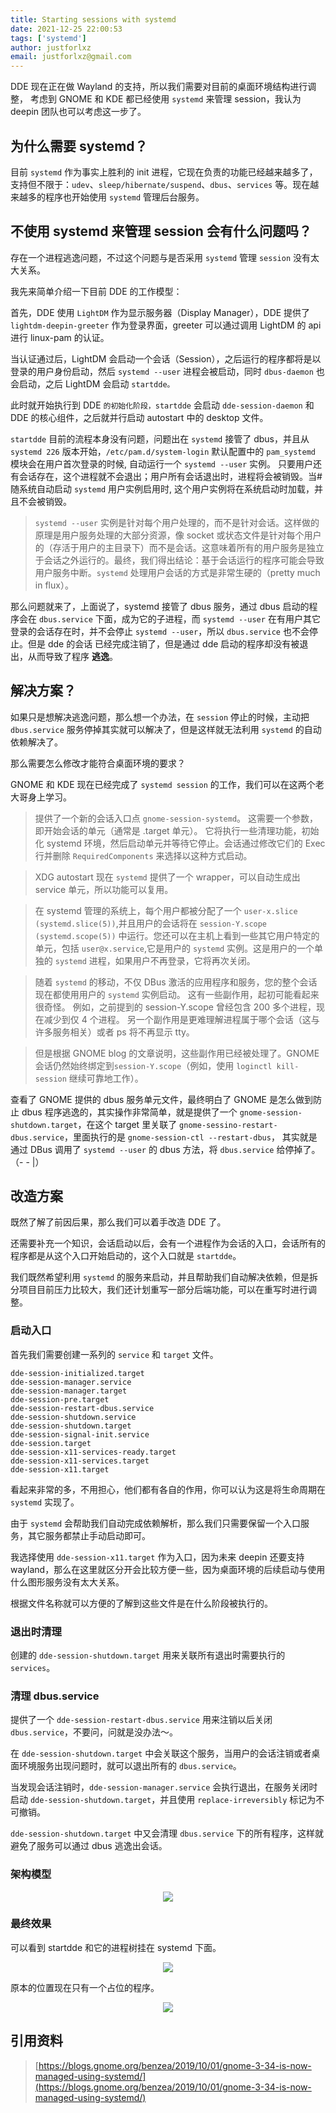 ```yaml
---
title: Starting sessions with systemd
date: 2021-12-25 22:00:53
tags: ['systemd']
author: justforlxz
email: justforlxz@gmail.com
---
```


DDE 现在正在做 Wayland 的支持，所以我们需要对目前的桌面环境结构进行调整，
考虑到 GNOME 和 KDE 都已经使用 `systemd` 来管理 session，我认为 deepin 团队也可以考虑这一步了。

## 为什么需要 systemd？

目前 `systemd` 作为事实上胜利的 init 进程，它现在负责的功能已经越来越多了，支持但不限于：`udev`、`sleep/hibernate/suspend`、`dbus`、`services` 等。现在越来越多的程序也开始使用 `systemd` 管理后台服务。

## 不使用 systemd 来管理 session 会有什么问题吗？

存在一个进程逃逸问题，不过这个问题与是否采用 `systemd` 管理 `session` 没有太大关系。

我先来简单介绍一下目前 DDE 的工作模型：

首先，DDE 使用 `LightDM` 作为显示服务器（Display Manager），DDE 提供了 `lightdm-deepin-greeter` 作为登录界面，greeter 可以通过调用 LightDM 的 api 进行 linux-pam 的认证。

当认证通过后，LightDM 会启动一个会话（Session），之后运行的程序都将是以登录的用户身份启动，然后 `systemd --user` 进程会被启动，同时 `dbus-daemon` 也会启动，之后 LightDM 会启动 `startdde。`

此时就开始执行到 DDE `的初始化阶段，startdde` 会启动 `dde-session-daemon` 和 DDE 的核心组件，之后就并行启动 autostart 中的 desktop 文件。

`startdde` 目前的流程本身没有问题，问题出在 `systemd` 接管了 dbus，并且从 `systemd 226` 版本开始，`/etc/pam.d/system-login` 默认配置中的 `pam_systemd` 模块会在用户首次登录的时候, 自动运行一个 `systemd --user` 实例。 只要用户还有会话存在，这个进程就不会退出；用户所有会话退出时，进程将会被销毁。当#随系统自动启动 `systemd` 用户实例启用时, 这个用户实例将在系统启动时加载，并且不会被销毁。

> `systemd --user` 实例是针对每个用户处理的，而不是针对会话。这样做的原理是用户服务处理的大部分资源，像 socket 或状态文件是针对每个用户的（存活于用户的主目录下）而不是会话。这意味着所有的用户服务是独立于会话之外运行的。最终，我们得出结论：基于会话运行的程序可能会导致用户服务中断。`systemd` 处理用户会话的方式是非常生硬的（pretty much in flux）。

那么问题就来了，上面说了，systemd 接管了 dbus 服务，通过 dbus 启动的程序会在 `dbus.service` 下面，成为它的子进程，而 `systemd --user` 在有用户其它登录的会话存在时，并不会停止 `systemd --user`，所以 `dbus.service` 也不会停止。但是 dde 的会话
已经完成注销了，但是通过 dde 启动的程序却没有被退出，从而导致了程序 **逃逸**。

## 解决方案？

如果只是想解决逃逸问题，那么想一个办法，在 `session` 停止的时候，主动把 `dbus.service` 服务停掉其实就可以解决了，但是这样就无法利用 `systemd` 的自动依赖解决了。

那么需要怎么修改才能符合桌面环境的要求？

GNOME 和 KDE 现在已经完成了 `systemd session` 的工作，我们可以在这两个老大哥身上学习。

> 提供了一个新的会话入口点 `gnome-session-systemd`。 这需要一个参数，即开始会话的单元（通常是 .target 单元）。 它将执行一些清理功能，初始化 systemd 环境，然后启动单元并等待它停止。会话通过修改它们的 Exec 行并删除 `RequiredComponents` 来选择以这种方式启动。

> XDG autostart 现在 `systemd` 提供了一个 wrapper，可以自动生成出 service 单元，所以功能可以复用。

> 在 systemd 管理的系统上，每个用户都被分配了一个 `user-x.slice (systemd.slice(5))`,并且用户的会话将在 `session-Y.scope (systemd.scope(5))` 中运行。您还可以在主机上看到一些其它用户特定的单元，包括 `user@x.service`,它是用户的 `systemd` 实例。这是用户的一个单独的 `systemd` 进程，如果用户不再登录，它将再次关闭。

> 随着 `systemd` 的移动，不仅 DBus 激活的应用程序和服务，您的整个会话现在都使用用户的 `systemd` 实例启动。 这有一些副作用，起初可能看起来很奇怪。 例如，之前提到的 session-Y.scope 曾经包含 200 多个进程，现在减少到仅 4 个进程。 另一个副作用是更难理解进程属于哪个会话（这与许多服务相关）或者 ps 将不再显示 tty。

> 但是根据 GNOME blog 的文章说明，这些副作用已经被处理了。GNOME会话仍然始终绑定到`session-Y.scope`（例如，使用 `loginctl kill-session` 继续可靠地工作）。

查看了 GNOME 提供的 dbus 服务单元文件，最终明白了 GNOME 是怎么做到防止 dbus 程序逃逸的，其实操作非常简单，就是提供了一个 `gnome-session-shutdown.target`，在这个 target 里关联了 `gnome-sessino-restart-dbus.service`，里面执行的是 `gnome-session-ctl --restart-dbus`，
其实就是通过 DBus 调用了 `systemd --user` 的 dbus 方法，将 `dbus.service` 给停掉了。（- - |）

## 改造方案

既然了解了前因后果，那么我们可以着手改造 DDE 了。

还需要补充一个知识，会话启动以后，会有一个进程作为会话的入口，会话所有的程序都是从这个入口开始启动的，这个入口就是 `startdde`。

我们既然希望利用 `systemd` 的服务来启动，并且帮助我们自动解决依赖，但是拆分项目目前压力比较大，我们还计划重写一部分后端功能，可以在重写时进行调整。

### 启动入口

首先我们需要创建一系列的 `service` 和 `target` 文件。

```
dde-session-initialized.target
dde-session-manager.service
dde-session-manager.target
dde-session-pre.target
dde-session-restart-dbus.service
dde-session-shutdown.service
dde-session-shutdown.target
dde-session-signal-init.service
dde-session.target
dde-session-x11-services-ready.target
dde-session-x11-services.target
dde-session-x11.target
```

看起来非常的多，不用担心，他们都有各自的作用，你可以认为这是将生命周期在 `systemd` 实现了。

由于 `systemd` 会帮助我们自动完成依赖解析，那么我们只需要保留一个入口服务，其它服务都禁止手动启动即可。

我选择使用 `dde-session-x11.target` 作为入口，因为未来 deepin 还要支持 wayland，那么在这里就区分开会比较方便一些，因为桌面环境的后续启动与使用什么图形服务没有太大关系。

根据文件名称就可以方便的了解到这些文件是在什么阶段被执行的。

### 退出时清理

创建的 `dde-session-shutdown.target` 用来关联所有退出时需要执行的 `services`。

### 清理 dbus.service

提供了一个 `dde-session-restart-dbus.service` 用来注销以后关闭 `dbus.service`，不要问，问就是没办法～。

在 `dde-session-shutdown.target` 中会关联这个服务，当用户的会话注销或者桌面环境服务出现问题时，就可以退出所有的 `dbus.service`。

当发现会话注销时，`dde-session-manager.service` 会执行退出，在服务关闭时启动 `dde-session-shutdown.target`，并且使用 `replace-irreversibly` 标记为不可撤销。

`dde-session-shutdown.target` 中又会清理 `dbus.service` 下的所有程序，这样就避免了服务可以通过 dbus 逃逸出会话。

### 架构模型

<center>

![](Starting-sessions-with-systemd/model.svg)

</center>

### 最终效果

可以看到 startdde 和它的进程树挂在 systemd 下面。

<center>

![](Starting-sessions-with-systemd/110276978.jpeg)

</center>

原本的位置现在只有一个占位的程序。

<center>

![](Starting-sessions-with-systemd/3503592248.jpeg)

</center>

## 引用资料

> [https://blogs.gnome.org/benzea/2019/10/01/gnome-3-34-is-now-managed-using-systemd/](https://blogs.gnome.org/benzea/2019/10/01/gnome-3-34-is-now-managed-using-systemd/)
